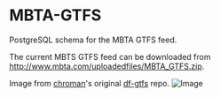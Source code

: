 MBTA-GTFS
==========
PostgreSQL schema for the MBTA GTFS feed.

The current MBTS GTFS feed can be downloaded from http://www.mbta.com/uploadedfiles/MBTA_GTFS.zip.

Image from [chroman](https://github.com/chroman/)'s original [df-gtfs](https://github.com/chroman/df-gtfs) repo.
![Image](http://i.imgur.com/wET9rPp.png)
